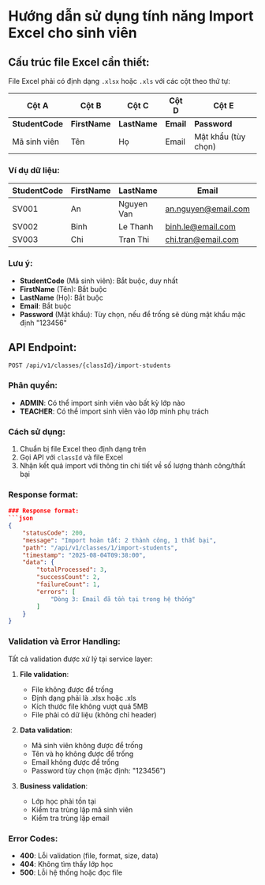 # Hướng dẫn sử dụng tính năng Import Excel cho sinh viên

## Cấu trúc file Excel cần thiết:

File Excel phải có định dạng `.xlsx` hoặc `.xls` với các cột theo thứ tự:

| Cột A           | Cột B         | Cột C        | Cột D     | Cột E               |
| --------------- | ------------- | ------------ | --------- | ------------------- |
| **StudentCode** | **FirstName** | **LastName** | **Email** | **Password**        |
| Mã sinh viên    | Tên           | Họ           | Email     | Mật khẩu (tùy chọn) |

### Ví dụ dữ liệu:

| StudentCode | FirstName | LastName   | Email               | Password   |
| ----------- | --------- | ---------- | ------------------- | ---------- |
| SV001       | An        | Nguyen Van | an.nguyen@email.com | 123456     |
| SV002       | Binh      | Le Thanh   | binh.le@email.com   |            |
| SV003       | Chi       | Tran Thi   | chi.tran@email.com  | mypassword |

### Lưu ý:

- **StudentCode** (Mã sinh viên): Bắt buộc, duy nhất
- **FirstName** (Tên): Bắt buộc
- **LastName** (Họ): Bắt buộc
- **Email**: Bắt buộc
- **Password** (Mật khẩu): Tùy chọn, nếu để trống sẽ dùng mật khẩu mặc định "123456"

## API Endpoint:

```
POST /api/v1/classes/{classId}/import-students
```

### Phân quyền:

- **ADMIN**: Có thể import sinh viên vào bất kỳ lớp nào
- **TEACHER**: Có thể import sinh viên vào lớp mình phụ trách

### Cách sử dụng:

1. Chuẩn bị file Excel theo định dạng trên
2. Gọi API với `classId` và file Excel
3. Nhận kết quả import với thông tin chi tiết về số lượng thành công/thất bại

### Response format:

````json
### Response format:
```json
{
    "statusCode": 200,
    "message": "Import hoàn tất: 2 thành công, 1 thất bại",
    "path": "/api/v1/classes/1/import-students",
    "timestamp": "2025-08-04T09:38:00",
    "data": {
        "totalProcessed": 3,
        "successCount": 2,
        "failureCount": 1,
        "errors": [
            "Dòng 3: Email đã tồn tại trong hệ thống"
        ]
    }
}
````

### Validation và Error Handling:

Tất cả validation được xử lý tại service layer:

1. **File validation**:

   - File không được để trống
   - Định dạng phải là .xlsx hoặc .xls
   - Kích thước file không vượt quá 5MB
   - File phải có dữ liệu (không chỉ header)

2. **Data validation**:

   - Mã sinh viên không được để trống
   - Tên và họ không được để trống
   - Email không được để trống
   - Password tùy chọn (mặc định: "123456")

3. **Business validation**:
   - Lớp học phải tồn tại
   - Kiểm tra trùng lặp mã sinh viên
   - Kiểm tra trùng lặp email

### Error Codes:

- **400**: Lỗi validation (file, format, size, data)
- **404**: Không tìm thấy lớp học
- **500**: Lỗi hệ thống hoặc đọc file

```

```

